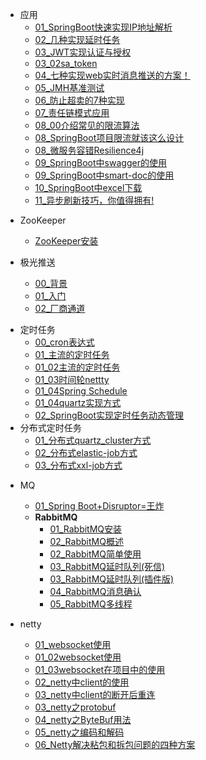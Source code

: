 
  - 应用
    - [01_SpringBoot快速实现IP地址解析](应用/normal/01_SpringBoot快速实现IP地址解析.md)
    - [02_几种实现延时任务](应用/normal/01几种实现延时任务.md)
    - [03_JWT实现认证与授权](应用/normal/01JWT_token.md)
    - [03_02sa_token](应用/normal/03_02sa_token.md)
    - [04_七种实现web实时消息推送的方案！](应用/normal/04_七种实现web实时消息推送的方案.md)
    - [05_JMH基准测试](应用/normal/05_JMH基准测试.md)
    - [06_防止超卖的7种实现](应用/normal/06_防止超卖的7种实现.md)
    - [07_责任链模式应用](应用/normal/07_责任链模式应用.md)
    - [08_00介绍常见的限流算法](应用/normal/08_00介绍常见的限流算法.md)
    - [08_SpringBoot项目限流就该这么设计](应用/normal/08_SpringBoot项目限流就该这么设计.md)
    - [08_微服务容错Resilience4j](应用/normal/08_微服务容错Resilience4j.md)
    - [09_SpringBoot中swagger的使用](应用/normal/09_SpringBoot中swagger的使用.md)
    - [09_SpringBoot中smart-doc的使用](应用/normal/09_SpringBoot中smart-doc的使用.md)
    - [10_SpringBoot中excel下载](应用/normal/10_SpringBoot中excel下载.md)
    - [11_异步刷新技巧，你值得拥有!](应用/normal/11_异步刷新技巧，你值得拥有.md)

  [comment]: <> "ZooKeeper"
  - ZooKeeper 
    - [ZooKeeper安装](应用/zookeeper/01_ZooKeeper安装.md)

  - 极光推送
    - [00_背景](应用/push/00_背景.md) 
    - [01_入门](应用/push/01入门.md) 
    - [02_厂商通道](应用/push/02_厂商通道.md) 

  [comment]: <> "分布式定时任务"
- 定时任务
  - [00_cron表达式](应用/定时任务/cron表达式.md)
  - [01_主流的定时任务](应用/定时任务/主流的分布式定时任务.md)
  - [01_02主流的定时任务](应用/定时任务/01_02主流的定时任务.md)
  - [01_03时间轮nettty](应用/定时任务/01_03主流的定时任务.md)
  - [01_04Spring Schedule](应用/定时任务/01_04SpringBoot定时任务.md)
  - [01_04quartz实现方式](应用/定时任务/01_04quartz实现方式.md)
  - [02_SpringBoot实现定时任务动态管理](应用/定时任务/SpringBoot实现定时任务动态管理.md)
- 分布式定时任务
  - [01_分布式quartz_cluster方式](应用/定时任务/分布式/01_分布式quartz_cluster方式.md)
  - [02_分布式elastic-job方式](应用/定时任务/分布式/02_分布式elastic-job方式.md)
  - [03_分布式xxl-job方式](应用/定时任务/分布式/03_分布式xxl-job方式.md)


[//]: # "java基础"
- MQ
  - [01_Spring Boot+Disruptor=王炸](应用/mq/02Disruptor.md)
  - **RabbitMQ**
    - [01_RabbitMQ安装](应用/mq/RabbitMQ/01_RabbitMQ安装.md)
    - [02_RabbitMQ概述](应用/mq/RabbitMQ/02_RabbitMQ概述.md)
    - [02_RabbitMQ简单使用](应用/mq/RabbitMQ/02_RabbitMQ简单使用.md)
    - [03_RabbitMQ延时队列(死信)](应用/mq/RabbitMQ/03_RabbitMQ延时队列(死信).md)
    - [03_RabbitMQ延时队列(插件版)](应用/mq/RabbitMQ/03_RabbitMQ延时队列(插件版).md)
    - [04_RabbitMQ消息确认](应用/mq/RabbitMQ/04_RabbitMQ消息确认.md)
    - [05_RabbitMQ多线程](应用/mq/RabbitMQ/05_RabbitMQ多线程.md)


- netty
  - [01_websocket使用](应用/netty/webSocket.md)
  - [01_02websocket使用](应用/netty/websocket2.md)
  - [01_03websocket在项目中的使用](应用/netty/01_03websocket在项目中的使用.md)
  - [02_netty中client的使用](应用/netty/netty_client.md)
  - [03_netty中client的断开后重连](应用/netty/netty_client2.md)
  - [03_netty之protobuf](应用/netty/03_netty之protobuf.md)
  - [04_netty之ByteBuf用法](应用/netty/04ByteBuf用法.md)
  - [05_netty之编码和解码](应用/netty/05_netty之编码和解码.md)
  - [06_Netty解决粘包和拆包问题的四种方案](应用/netty/06_Netty解决粘包和拆包问题的四种方案.md)
